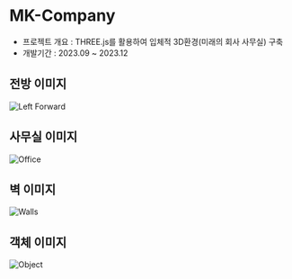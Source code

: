 # MK-Company
- 프로젝트 개요 : THREE.js를 활용하여 입체적 3D환경(미래의 회사 사무실) 구축
- 개발기간 : 2023.09 ~ 2023.12

## 전방 이미지

![Left Forward](MK-Company/ppt%20이미지/leftForward.png)

## 사무실 이미지

![Office](MK-Company/ppt%20이미지/office.png)

## 벽 이미지

![Walls](MK-Company/ppt%20이미지/walls.png)

## 객체 이미지

![Object](MK-Company/ppt%20이미지/object_1.png)

